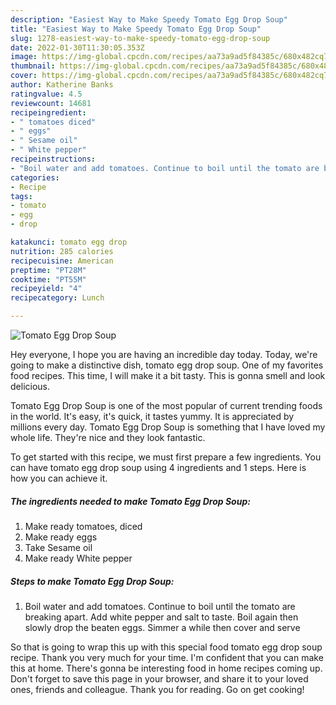 ```yaml
---
description: "Easiest Way to Make Speedy Tomato Egg Drop Soup"
title: "Easiest Way to Make Speedy Tomato Egg Drop Soup"
slug: 1278-easiest-way-to-make-speedy-tomato-egg-drop-soup
date: 2022-01-30T11:30:05.353Z
image: https://img-global.cpcdn.com/recipes/aa73a9ad5f84385c/680x482cq70/tomato-egg-drop-soup-recipe-main-photo.jpg
thumbnail: https://img-global.cpcdn.com/recipes/aa73a9ad5f84385c/680x482cq70/tomato-egg-drop-soup-recipe-main-photo.jpg
cover: https://img-global.cpcdn.com/recipes/aa73a9ad5f84385c/680x482cq70/tomato-egg-drop-soup-recipe-main-photo.jpg
author: Katherine Banks
ratingvalue: 4.5
reviewcount: 14681
recipeingredient:
- " tomatoes diced"
- " eggs"
- " Sesame oil"
- " White pepper"
recipeinstructions:
- "Boil water and add tomatoes. Continue to boil until the tomato are breaking apart. Add white pepper and salt to taste. Boil again then slowly drop the beaten eggs. Simmer a while then cover and serve"
categories:
- Recipe
tags:
- tomato
- egg
- drop

katakunci: tomato egg drop 
nutrition: 285 calories
recipecuisine: American
preptime: "PT28M"
cooktime: "PT55M"
recipeyield: "4"
recipecategory: Lunch

---
```



![Tomato Egg Drop Soup](https://img-global.cpcdn.com/recipes/aa73a9ad5f84385c/680x482cq70/tomato-egg-drop-soup-recipe-main-photo.jpg)

Hey everyone, I hope you are having an incredible day today. Today, we're going to make a distinctive dish, tomato egg drop soup. One of my favorites food recipes. This time, I will make it a bit tasty. This is gonna smell and look delicious.



Tomato Egg Drop Soup is one of the most popular of current trending foods in the world. It's easy, it's quick, it tastes yummy. It is appreciated by millions every day. Tomato Egg Drop Soup is something that I have loved my whole life. They're nice and they look fantastic.


To get started with this recipe, we must first prepare a few ingredients. You can have tomato egg drop soup using 4 ingredients and 1 steps. Here is how you can achieve it.

<!--inarticleads1-->

##### The ingredients needed to make Tomato Egg Drop Soup:

1. Make ready  tomatoes, diced
1. Make ready  eggs
1. Take  Sesame oil
1. Make ready  White pepper




<!--inarticleads2-->

##### Steps to make Tomato Egg Drop Soup:

1. Boil water and add tomatoes. Continue to boil until the tomato are breaking apart. Add white pepper and salt to taste. Boil again then slowly drop the beaten eggs. Simmer a while then cover and serve




So that is going to wrap this up with this special food tomato egg drop soup recipe. Thank you very much for your time. I'm confident that you can make this at home. There's gonna be interesting food in home recipes coming up. Don't forget to save this page in your browser, and share it to your loved ones, friends and colleague. Thank you for reading. Go on get cooking!

